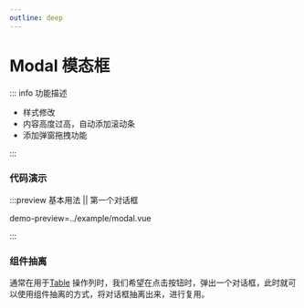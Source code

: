 ```yaml
---
outline: deep
---
```


# Modal 模态框

<!--@include: ./temp/warning.md-->

::: info 功能描述

- 样式修改
- 内容高度过高，自动添加滚动条
- 添加弹窗拖拽功能

:::

### 代码演示
:::preview 基本用法 || 第一个对话框

demo-preview=../example/modal.vue

:::

### 组件抽离
通常在用于[Table](https://www.antdv.com/components/table-cn) 操作列时，我们希望在点击按钮时，弹出一个对话框，此时就可以使用组件抽离的方式，将对话框抽离出来，进行复用。
<DemoPreviewGroup dir="../example-group/modal"/>
